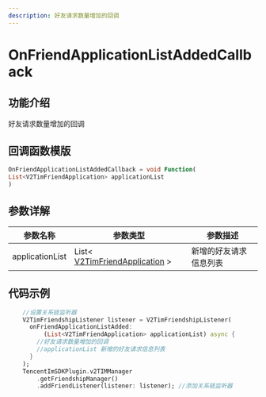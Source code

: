 ```yaml
---
description: 好友请求数量增加的回调
---
```


# OnFriendApplicationListAddedCallback

## 功能介绍

好友请求数量增加的回调

## 回调函数模版

```dart
OnFriendApplicationListAddedCallback = void Function(
List<V2TimFriendApplication> applicationList
)
```

## 参数详解

| 参数名称            | 参数类型                                                                              | 参数描述        |
| --------------- | --------------------------------------------------------------------------------- | ----------- |
| applicationList | List< [V2TimFriendApplication](../guan-jian-lei/user/v2timfriendapplication.md) > | 新增的好友请求信息列表 |

## 代码示例

```dart
    //设置关系链监听器
    V2TimFriendshipListener listener = V2TimFriendshipListener(
      onFriendApplicationListAdded:
          (List<V2TimFriendApplication> applicationList) async {
        //好友请求数量增加的回调
        //applicationList 新增的好友请求信息列表
      }
    );
    TencentImSDKPlugin.v2TIMManager
        .getFriendshipManager()
        .addFriendListener(listener: listener); //添加关系链监听器
```
